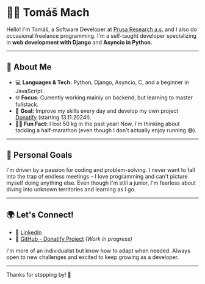 # 👨‍💻 Tomáš Mach

Hello! I'm Tomáš, a Software Developer at [Prusa Research a.s.](https://www.prusa3d.com/) and I also do occasional freelance programming. I'm a self-taught developer specializing in **web development with Django** and **Asyncio in Python**.

---

## 🚀 About Me

- 💻 **Languages & Tech:** Python, Django, Asyncio, C, and a beginner in JavaScript.
- 🌐 **Focus:** Currently working mainly on backend, but learning to master fullstack.
- 🎯 **Goal:** Improve my skills every day and develop my own project [Donatify](https://github.com/tomasmach/Donatify) (starting 13.11.2024!).
- 🏃‍♂️ **Fun Fact:** I lost 50 kg in the past year! Now, I'm thinking about tackling a half-marathon (even though I don't actually enjoy running 😅).

---

## 🌱 Personal Goals

I'm driven by a passion for coding and problem-solving. I never want to fall into the trap of endless meetings – I love programming and can't picture myself doing anything else. Even though I'm still a junior, I'm fearless about diving into unknown territories and learning as I go.

---

## 🌍 Let's Connect!

- 💼 [LinkedIn](https://www.linkedin.com/in/tom%C3%A1%C5%A1-mach-0b175522a/)
- 📂 [GitHub - Donatify Project](https://github.com/tomasmach/Donatify) *(Work in progress)*

I'm more of an individualist but know how to adapt when needed. Always open to new challenges and excited to keep growing as a developer. 

---

Thanks for stopping by! 👋
